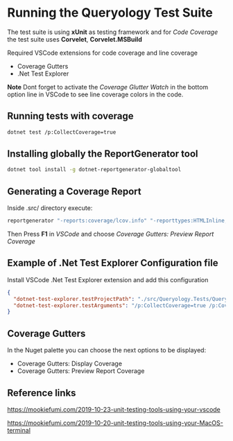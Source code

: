 # Running the Queryology Test Suite

The test suite is using **xUnit** as testing framework and for *Code Coverage* the test suite uses **Corvelet**, **Corvelet.MSBuild**

Required VSCode extensions for code coverage and line coverage

- Coverage Gutters
- .Net Test Explorer

**Note** Dont forget to activate the *Coverage Glutter Watch* in the bottom option line in VSCode to see line coverage colors in the code.

## Running tests with coverage

```bash
dotnet test /p:CollectCoverage=true
```

## Installing globally the ReportGenerator tool

```bash
dotnet tool install -g dotnet-reportgenerator-globaltool
```

## Generating a Coverage Report

Inside .src/ directory execute:

```bash
reportgenerator "-reports:coverage/lcov.info" "-reporttypes:HTMLInline;Badges" "-targetdir:coverage/report"
```

Then Press **F1** in *VSCode* and choose *Coverage Gutters: Preview Report Coverage*

## Example of .Net Test Explorer Configuration file

Install VSCode .Net Test Explorer extension and add this configuration

```json
{
  "dotnet-test-explorer.testProjectPath": "./src/Queryology.Tests/Queryology.Tests.csproj",
  "dotnet-test-explorer.testArguments": "/p:CollectCoverage=true /p:CoverletOutputFormat=lcov /p:CoverletOutput=../coverage/lcov.info"
}
```

## Coverage Gutters

In the Nuget palette you can choose the next options to be displayed:

- Coverage Gutters: Display Coverage
- Coverage Gutters: Preview Report Coverage

## Reference links

<https://mookiefumi.com/2019-10-23-unit-testing-tools-using-your-vscode>

<https://mookiefumi.com/2019-10-20-unit-testing-tools-using-your-MacOS-terminal>
